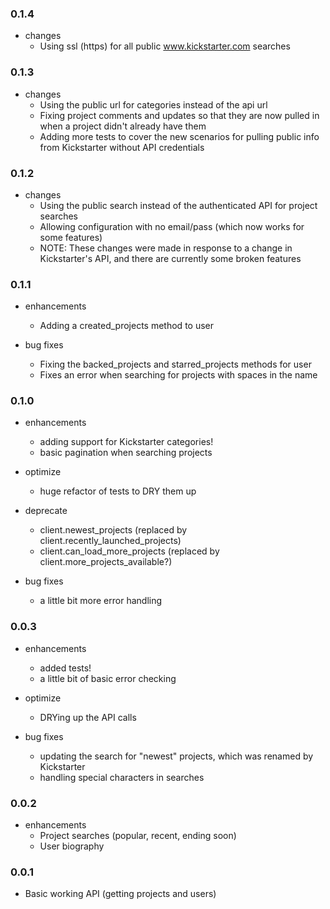 ### 0.1.4

* changes
  * Using ssl (https) for all public www.kickstarter.com searches

### 0.1.3

* changes
  * Using the public url for categories instead of the api url
  * Fixing project comments and updates so that they are now pulled in when a project didn't already have them
  * Adding more tests to cover the new scenarios for pulling public info from Kickstarter without API credentials

### 0.1.2

* changes
  * Using the public search instead of the authenticated API for project searches
  * Allowing configuration with no email/pass (which now works for some features)
  * NOTE: These changes were made in response to a change in Kickstarter's API, and there are currently some broken features

### 0.1.1

* enhancements
  * Adding a created_projects method to user

* bug fixes
  * Fixing the backed_projects and starred_projects methods for user
  * Fixes an error when searching for projects with spaces in the name

### 0.1.0

* enhancements
  * adding support for Kickstarter categories!
  * basic pagination when searching projects

* optimize
  * huge refactor of tests to DRY them up

* deprecate
  * client.newest_projects (replaced by client.recently_launched_projects)
  * client.can_load_more_projects (replaced by client.more_projects_available?)

* bug fixes
  * a little bit more error handling


### 0.0.3

* enhancements
  * added tests!
  * a little bit of basic error checking

* optimize
  * DRYing up the API calls

* bug fixes
  * updating the search for "newest" projects, which was renamed by Kickstarter
  * handling special characters in searches


### 0.0.2

* enhancements
  * Project searches (popular, recent, ending soon)
  * User biography


### 0.0.1

* Basic working API (getting projects and users)
